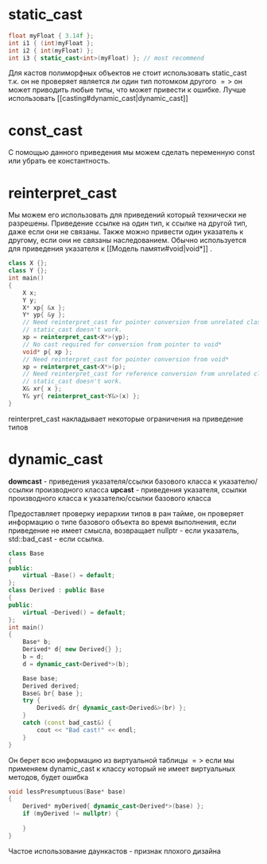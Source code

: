 # static_cast
```cpp
float myFloat { 3.14f };
int i1 { (int)myFloat };
int i2 { int(myFloat) }; 
int i3 { static_cast<int>(myFloat) }; // most recommend
```

Для кастов полиморфных объектов не стоит использовать static_cast т.к. он не проверяет является ли один тип потомком другого $=>$ он может приводить любые типы, что может привести к ошибке. Лучше использовать [[casting#dynamic_cast|dynamic_cast]]

# const_cast
С помощью данного приведения мы можем сделать переменную const или убрать ее константность.


# reinterpret_cast
Мы можем его использовать для приведений который технически не разрешены. Приведение ссылке на один тип, к ссылке на другой тип, даже если они не связаны. Также можно привести один указатель к другому, если они не связаны наследованием. Обычно используется для приведения указателя к [[Модель памяти#void|void*]] .

```cpp
class X {};
class Y {};
int main()
{
	X x;
	Y y;
	X* xp{ &x };
	Y* yp{ &y };
	// Need reinterpret_cast for pointer conversion from unrelated classes
	// static_cast doesn't work.
	xp = reinterpret_cast<X*>(yp);
	// No cast required for conversion from pointer to void*
	void* p{ xp };
	// Need reinterpret_cast for pointer conversion from void*
	xp = reinterpret_cast<X*>(p);
	// Need reinterpret_cast for reference conversion from unrelated classes
	// static_cast doesn't work.
	X& xr{ x };
	Y& yr{ reinterpret_cast<Y&>(x) };
}
```

reinterpret_cast накладывает некоторые ограничения на приведение типов

# dynamic_cast
**downcast** - приведения указателя/ссылки базового класса к указателю/ссылки производного класса
**upcast** - приведения указателя, ссылки производного класса к указателю/ссылки базового класса

Предоставляет проверку иерархии типов в ран тайме, он проверяет информацию о типе базового объекта во время выполнения, если приведение не имеет смысла, возвращает nullptr - если указатель, std::bad_cast - если ссылка. 

```cpp
class Base
{
public:
	virtual ~Base() = default;
};
class Derived : public Base
{
public:
	virtual ~Derived() = default;
};
int main()
{
	Base* b;
	Derived* d{ new Derived{} };
	b = d;
	d = dynamic_cast<Derived*>(b);

	Base base;
	Derived derived;
	Base& br{ base };
	try {
		Derived& dr{ dynamic_cast<Derived&>(br) };
	}
	catch (const bad_cast&) {
		cout << "Bad cast!" << endl;
	}
}
```

Он берет всю информацию из виртуальной таблицы $=>$ если мы применяем dynamic_cast к классу который не имеет виртуальных методов, будет ошибка

```cpp
void lessPresumptuous(Base* base)
{
	Derived* myDerived{ dynamic_cast<Derived*>(base) };
	if (myDerived != nullptr) {
		
	}
}
```

Частое использование даункастов - признак плохого дизайна